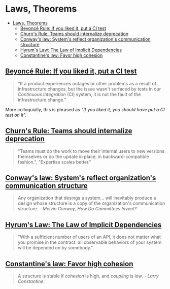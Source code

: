 # Laws, Theorems

- [Laws, Theorems](#laws-theorems)
  - [Beyoncé Rule: If you liked it, put a CI test](#beyoncé-rule-if-you-liked-it-put-a-ci-test)
  - [Churn's Rule: Teams should internalize deprecation](#churns-rule-teams-should-internalize-deprecation)
  - [Conway's law: System's reflect organization's communication structure](#conways-law-systems-reflect-organizations-communication-structure)
  - [Hyrum's Law: The Law of Implicit Dependencies](#hyrums-law-the-law-of-implicit-dependencies)
  - [Constantine's law: Favor high cohesion](#constantines-law-favor-high-cohesion)

## [Beyoncé Rule: If you liked it, put a CI test](beyonce.md)

> "If a product experiences outages or other problems as a result of infrastructure changes, but the issue wasn't surfaced by tests in our *Continuous Integration* (CI) system, it is not the fault of the infrastructure change."

More colloquially, this is phrased as *"If you liked it, you should have put a CI test on it".*

## [Churn's Rule: Teams should internalize deprecation](churn.md)

> "Teams must do the work to move their internal users to new versions themselves or do the update in place, in backward-compatible fashion.", "Expertise scales better."

## [Conway's law: System's reflect organization's communication structure](conway.md)

> Any organization that desings a system... will inevitably produce a design whose structure is a copy of the organization's communication structure. - *Melvin Conway, How Do Committees Invent?*

## [Hyrum's Law: The Law of Implicit Dependencies](hyrum.md)

> "With a sufficient number of users of an API, it does not matter what you promise in the contract: all observable behaviors of your system will be depended on by somebody."

## [Constantine's law: Favor high cohesion](constantine.md)

> A structure is stable if *cohesion* is high, and *coupling* is low. - *Larry Constantine*.
